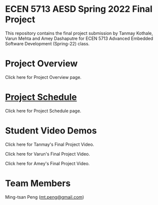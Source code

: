 # ECEN 5713 AESD Spring 2022 Final Project
This repository contains the final project submission by Tanmay Kothale, Varun Mehta and Amey Dashaputre for ECEN 5713 Advanced Embedded Software Development (Spring-22) class.

# Project Overview
Click here for Project Overview page.

# [Project Schedule](https://github.com/users/mtp22peng/projects/2)
Click here for Project Schedule page.

# Student Video Demos
Click here for Tanmay's Final Project Video.

Click here for Varun's Final Project Video.

Click here for Amey's Final Project Video.

# Team Members
Ming-tsan Peng (mt.peng@gmail.com)
